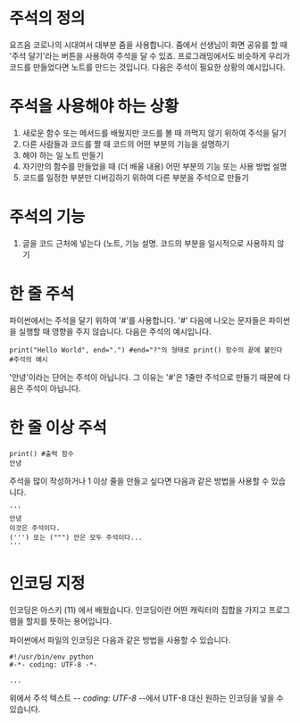 # 주석의 정의
요즈음 코로나의 시대여서 대부분 줌을 사용합니다. 줌에서 선생님이 화면 공유를 할 때 '주석 달기'라는 버튼을 사용하여 주석을 달 수 있죠. 프로그래밍에서도 비슷하게 우리가 코드를 만들었다면 노트를 만드는 것입니다. 다음은 주석이 필요한 상황의 예시입니다.

# 주석을 사용해야 하는 상황
1. 새로운 함수 또는 메서드를 배웠지만 코드를 볼 때 까먹지 않기 위하여 주석을 달기
2. 다른 사람들과 코드를 짤 때 코드의 어떤 부분의 기능을 설명하기
3. 해야 하는 일 노트 만들기
4. 자기만의 함수를 만들었을 때 (더 배울 내용) 어떤 부분의 기능 또는 사용 방법 설명
5. 코드를 일정한 부분만 디버깅하기 위하여 다른 부분을 주석으로 만들기

# 주석의 기능
1. 글을 코드 근처에 넣는다 (노트, 기능 설명. 코드의 부분을 일시적으로 사용하지 않기

# 한 줄 주석
파이썬에서는 주석을 달기 위하여 '#'를 사용합니다. '#' 다음에 나오는 문자들은 파이썬을 실행할 때 영향을 주지 않습니다. 다음은 주석의 예시입니다.

```
print("Hello World", end=".") #end="?"의 형태로 print() 함수의 끝에 붙인다
#주석의 예시
```

'안녕'이라는 단어는 주석이 아닙니다. 그 이유는 '#'은 1줄만 주석으로 만들기 때문에 다음은 주석이 아닙니다.

# 한 줄 이상 주석
```
print() #출력 함수
안녕
```

주석을 많이 작성하거나 1 이상 줄을 만들고 싶다면 다음과 같은 방법을 사용할 수 있습니다.

```
'''
안녕
이것은 주석이다.
(''') 또는 (""") 안은 모두 주석이다...
'''
```

# 인코딩 지정
인코딩은 아스키 (11) 에서 배웠습니다. 인코딩이란 어떤 캐릭터의 집합을 가지고 프로그램을 할지를 뜻하는 용어입니다.

파이썬에서 파일의 인코딩은 다음과 같은 방법을 사용할 수 있습니다.

```
#!/usr/bin/env python
#-*- coding: UTF-8 -*-

...
```

위에서 주석 텍스트 -*- coding: UTF-8 -*-에서 UTF-8 대신 원하는 인코딩을 넣을 수 있습니다.
